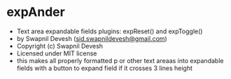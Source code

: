 # expAnder
* Text area expandable fields plugins: expReset() and expToggle()
 * by Swapnil Devesh (sid.swapnildevesh@gmail.com)
 * Copyright (c) Swapnil Devesh
 * Licensed under MIT license
 * this makes all properly formatted p or other text areaas into expandable fields with a button to expand field if it crosses 3 lines height
